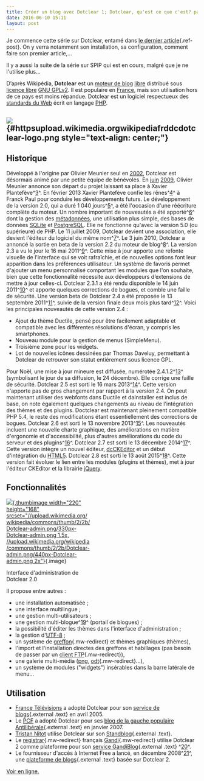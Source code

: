 ```yaml
---
title: Créer un blog avec Dotclear 1; Dotclear, qu'est ce que c'est? par Wikipedia
date: 2016-06-10 15:11
layout: post
---
```


Je commence cette série sur Dotclear, entamé dans [le dernier
article](http://passiongnulinux.tuxfamily.org/?p=97){.ref-post}. On y
verra notamment son installation, sa configuration, comment faire son
premier article,...

Il y a aussi la suite de la série sur SPIP qui est en cours, malgré que
je ne l'utilise plus...

D’après Wikipédia, **Dotclear** est un [moteur de
blog](https://fr.wikipedia.org/wiki/Moteur_de_blog "Moteur de blog")
[libre](https://fr.wikipedia.org/wiki/Logiciel_libre "Logiciel libre")
distribué sous [licence
libre](https://fr.wikipedia.org/wiki/Licence_libre "Licence libre") [GNU
GPLv2](https://fr.wikipedia.org/wiki/Licence_publique_g%C3%A9n%C3%A9rale_GNU "Licence publique générale GNU").
Il est populaire en
[France](https://fr.wikipedia.org/wiki/France "France"), mais son
utilisation hors de ce pays est moins répandue. Dotclear est un logiciel
respectueux des [standards du
Web](https://fr.wikipedia.org/wiki/Standards_du_Web "Standards du Web")
écrit en langage [PHP](https://fr.wikipedia.org/wiki/PHP "PHP").  
<!--more-->

![](https://upload.wikimedia.org/wikipedia/fr/d/dc/Dotclear-logo.png) {#httpsupload.wikimedia.orgwikipediafrddcdotclear-logo.png style="text-align: center;"}
---------------------------------------------------------------------

<span id="Historique" class="mw-headline">Historique</span>
-----------------------------------------------------------

Développé à l'origine par Olivier Meunier seul en
[2002](https://fr.wikipedia.org/wiki/2002_en_informatique "2002 en informatique"),
Dotclear est désormais animé par une petite équipe de bénévoles. En
<time class="nowrap date-lien" datetime="2009-06">[juin](https://fr.wikipedia.org/wiki/Juin_2009 "Juin 2009")
[2009](https://fr.wikipedia.org/wiki/2009_en_informatique "2009 en informatique")</time>,
Olivier Meunier annonce son départ du projet laissant sa place à Xavier
Plantefève^[3](https://fr.wikipedia.org/wiki/Dotclear#cite_note-3)^. En
février 2013 Xavier Plantefève confie les
rênes^[4](https://fr.wikipedia.org/wiki/Dotclear#cite_note-4)^ à Franck
Paul pour conduire les développements futurs. Le développement de la
version 2.0, qui a duré 1 040
jours^[5](https://fr.wikipedia.org/wiki/Dotclear#cite_note-5)^, a été
l'occasion d'une réécriture complète du moteur. Un nombre important de
nouveautés a été
apporté^[6](https://fr.wikipedia.org/wiki/Dotclear#cite_note-6)^ dont la
gestion des
[métadonnées](https://fr.wikipedia.org/wiki/M%C3%A9tadonn%C3%A9e "Métadonnée"),
une utilisation plus simple, des bases de données
[SQLite](https://fr.wikipedia.org/wiki/SQLite "SQLite") et
[PostgreSQL](https://fr.wikipedia.org/wiki/PostgreSQL "PostgreSQL").
Elle ne fonctionne qu'avec la version 5.0 (ou supérieure) de PHP. Le 11
juillet 2009, Dotclear devient une association, elle devient l'éditeur
du logiciel du même
nom^[7](https://fr.wikipedia.org/wiki/Dotclear#cite_note-7)^. Le 3 juin
2010, Dotclear a annoncé la sortie en beta de la version 2.2 du moteur
de blog^[8](https://fr.wikipedia.org/wiki/Dotclear#cite_note-8)^. La
version 2.3 a vu le jour le 16 mai
2011^[9](https://fr.wikipedia.org/wiki/Dotclear#cite_note-9)^. Cette
mise à jour apporte une refonte visuelle de l'interface qui se voit
rafraîchie, et de nouvelles options font leur apparition dans les
préférences utilisateur. Un système de favoris permet d'ajouter un menu
personnalisé comportant les modules que l'on souhaite, bien que cette
fonctionnalité nécessite aux développeurs d’extensions de mettre à jour
celles-ci. Dotclear 2.3.1 a été rendu disponible le 14 juin
2011^[10](https://fr.wikipedia.org/wiki/Dotclear#cite_note-10)^ et
apporte quelques corrections de bogues, et comble une faille de
sécurité. Une version beta de Dotclear 2.4 a été proposée le 13
septembre
2011^[11](https://fr.wikipedia.org/wiki/Dotclear#cite_note-11)^, suivie
de la version finale deux mois plus
tard^[12](https://fr.wikipedia.org/wiki/Dotclear#cite_note-12)^. Voici
les principales nouveautés de cette version 2.4 :

-   Ajout du thème Ductile, pensé pour être facilement adaptable et
    compatible avec les différentes résolutions d'écran, y compris
    les smartphones.
-   Nouveau module pour la gestion de menus (SimpleMenu).
-   Troisième zone pour les widgets.
-   Lot de nouvelles icônes dessinées par Thomas Daveluy, permettant à
    Dotclear de retrouver son statut entièrement sous licence GPL.

Pour Noël, une mise à jour mineure est diffusée, numérotée
2.4.1.2^[13](https://fr.wikipedia.org/wiki/Dotclear#cite_note-13)^
(symbolisant le jour de sa diffusion, le 24 décembre). Elle corrige une
faille de sécurité. Dotclear 2.5 est sorti le 16 mars
2013^[14](https://fr.wikipedia.org/wiki/Dotclear#cite_note-14)^. Cette
version n'apporte pas de gros changement par rapport à la version 2.4.
On peut maintenant utiliser des webfonts dans Ductile et daInstaller est
inclus de base, on note également quelques changements au niveau de
l'intégration des thèmes et des plugins. Doctclear est maintenant
pleinement compatible PHP 5.4, le reste des modifications étant
essentiellement des corrections de bogues. Dotclear 2.6 est sorti le 13
novembre
2013^[15](https://fr.wikipedia.org/wiki/Dotclear#cite_note-15)^. Les
nouveautés incluent une nouvelle charte graphique, des améliorations en
matière d'ergonomie et d'accessibilité, plus d'autres améliorations du
code du serveur et des
plugins^[16](https://fr.wikipedia.org/wiki/Dotclear#cite_note-16)^.
Dotclear 2.7 est sorti le 13 décembre
2014^[17](https://fr.wikipedia.org/wiki/Dotclear#cite_note-17)^. Cette
version intègre un nouvel éditeur,
[dcCKEditor](https://fr.wikipedia.org/wiki/CKEditor "CKEditor") et un
début d'intégration du
[HTML5](https://fr.wikipedia.org/wiki/HTML5 "HTML5"). Dotclear 2.8 est
sorti le 13 août
2015^[18](https://fr.wikipedia.org/wiki/Dotclear#cite_note-18)^. Cette
version fait évoluer le lien entre les modules (plugins et thèmes), met
à jour l'éditeur CKEditor et la librairie
[jQuery](https://fr.wikipedia.org/wiki/JQuery "JQuery").  

<span id="Fonctionnalit.C3.A9s" class="mw-headline">Fonctionnalités</span>
--------------------------------------------------------------------------

<div class="thumb tright">

<div class="thumbinner" style="width: 222px;">

[![](https://upload.wikimedia.org/wikipedia/commons/thumb/2/2b/Dotclear-admin.png/220px-Dotclear-admin.png){.thumbimage
width="220" height="168"
srcset="//upload.wikimedia.org/wikipedia/commons/thumb/2/2b/Dotclear-admin.png/330px-Dotclear-admin.png 1.5x, //upload.wikimedia.org/wikipedia/commons/thumb/2/2b/Dotclear-admin.png/440px-Dotclear-admin.png 2x"}](https://commons.wikimedia.org/wiki/File:Dotclear-admin.png?uselang=fr){.image}

<div class="thumbcaption">

<div class="magnify">

</div>

</div>

</div>

</div>

<div class="thumb tright">

<div class="thumbinner" style="width: 222px;">

<div class="thumbcaption">

Interface d'administration de Dotclear 2.0

</div>

</div>

</div>

Il propose entre autres :

-   une installation automatisée ;
-   une interface multilingue ;
-   une gestion multi-utilisateurs ;
-   une gestion
    multi-blogue^[19](https://fr.wikipedia.org/wiki/Dotclear#cite_note-19)^
    (portail de blogues) ;
-   la possibilité d'éditer les thèmes dans l'interface
    d'administration ;
-   la gestion d'[UTF-8](https://fr.wikipedia.org/wiki/UTF-8 "UTF-8") ;
-   un système de
    [greffon](https://fr.wikipedia.org/wiki/Greffon_%28informatique%29 "Greffon (informatique)"){.mw-redirect}
    et thèmes graphiques (thèmes),
-   l'import et l'installation directes des greffons et habillages (pas
    besoin de passer par un [client
    FTP](https://fr.wikipedia.org/wiki/Client_FTP "Client FTP"){.mw-redirect}),
-   une galerie multi-média
    ([png](https://fr.wikipedia.org/wiki/Portable_Network_Graphics "Portable Network Graphics"),
    [odt](https://fr.wikipedia.org/wiki/Odt "Odt"){.mw-redirect}...),
-   un système de modules ("widgets") insérables dans la barre latérale
    de menu...

<span id="Utilisation" class="mw-headline">Utilisation</span>
-------------------------------------------------------------

-   [France
    Télévisions](https://fr.wikipedia.org/wiki/France_T%C3%A9l%C3%A9visions "France Télévisions")
    a adopté Dotclear pour son [service de
    blogs](http://blog.france2.fr){.external .text} en avril 2005.
-   Le
    [PCF](https://fr.wikipedia.org/wiki/Parti_communiste_fran%C3%A7ais "Parti communiste français")
    a adopté Dotclear pour ses [blog de la gauche populaire
    Antilibérale](http://blogs.gauchepopulaire.fr){.external .text} en
    janvier 2007.
-   [Tristan
    Nitot](https://fr.wikipedia.org/wiki/Tristan_Nitot "Tristan Nitot")
    utilise Dotclear sur son [Standblog](http://standblog.org){.external
    .text}.
-   Le
    [registrar](https://fr.wikipedia.org/wiki/Registrar "Registrar"){.mw-redirect}
    français
    [Gandi](https://fr.wikipedia.org/wiki/Gandi "Gandi"){.mw-redirect}
    utilise Dotclear 2 comme plateforme pour son [service
    GandiBlog](http://www.gandi.net/domaine/blog/){.external .text}
    ^[20](https://fr.wikipedia.org/wiki/Dotclear#cite_note-20)^.
-   Le fournisseur d'accès à Internet Free a lancé, en décembre
    2008^[21](https://fr.wikipedia.org/wiki/Dotclear#cite_note-21)^, une
    [plateforme de blogs](http://blog.free.fr/){.external .text} basée
    sur Dotclear 2.

[Voir en ligne.](https://fr.wikipedia.org/wiki/Dotclear)
